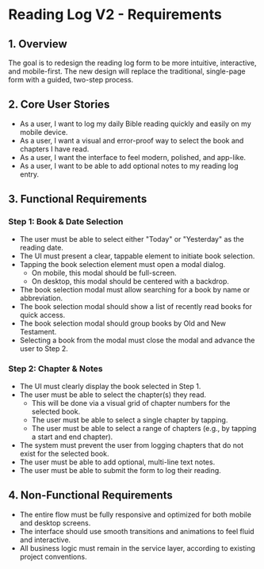 # Reading Log V2 - Requirements

## 1. Overview

The goal is to redesign the reading log form to be more intuitive, interactive, and mobile-first. The new design will replace the traditional, single-page form with a guided, two-step process.

## 2. Core User Stories

- As a user, I want to log my daily Bible reading quickly and easily on my mobile device.
- As a user, I want a visual and error-proof way to select the book and chapters I have read.
- As a user, I want the interface to feel modern, polished, and app-like.
- As a user, I want to be able to add optional notes to my reading log entry.

## 3. Functional Requirements

### Step 1: Book & Date Selection
- The user must be able to select either "Today" or "Yesterday" as the reading date.
- The UI must present a clear, tappable element to initiate book selection.
- Tapping the book selection element must open a modal dialog.
  - On mobile, this modal should be full-screen.
  - On desktop, this modal should be centered with a backdrop.
- The book selection modal must allow searching for a book by name or abbreviation.
- The book selection modal should show a list of recently read books for quick access.
- The book selection modal should group books by Old and New Testament.
- Selecting a book from the modal must close the modal and advance the user to Step 2.

### Step 2: Chapter & Notes
- The UI must clearly display the book selected in Step 1.
- The user must be able to select the chapter(s) they read.
  - This will be done via a visual grid of chapter numbers for the selected book.
  - The user must be able to select a single chapter by tapping.
  - The user must be able to select a range of chapters (e.g., by tapping a start and end chapter).
- The system must prevent the user from logging chapters that do not exist for the selected book.
- The user must be able to add optional, multi-line text notes.
- The user must be able to submit the form to log their reading.

## 4. Non-Functional Requirements

- The entire flow must be fully responsive and optimized for both mobile and desktop screens.
- The interface should use smooth transitions and animations to feel fluid and interactive.
- All business logic must remain in the service layer, according to existing project conventions.
